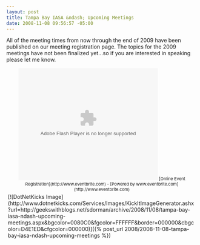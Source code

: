 ```yaml
---
layout: post
title: Tampa Bay IASA &ndash; Upcoming Meetings
date: 2008-11-08 09:56:57 -05:00
---
```


All of the meeting times from now through the end of 2009 have been published on our meeting registration page. The topics for the 2009 meetings have not been finalized yet…so if you are interested in speaking please let me know.

  <div style="font-size: 11px" align="center">   <div style="font-size: 11px"><embed type="application/x-shockwave-flash" src="http://www.eventbrite.com/widget.swf?xmlfile=http://www.eventbrite.com/widget/user_list_events/67868779" width="368" height="296">  
 [Online Event Registration](http://www.eventbrite.com) - [Powered by www.eventbrite.com](http://www.eventbrite.com) </div>

   </div>    

 <div class="wlWriterHeaderFooter" style="text-align:left; margin:0px; padding:4px 4px 4px 4px;">[![DotNetKicks Image](http://www.dotnetkicks.com/Services/Images/KickItImageGenerator.ashx?url=http://geekswithblogs.net/sdorman/archive/2008/11/08/tampa-bay-iasa-ndash-upcoming-meetings.aspx&bgcolor=0080C0&fgcolor=FFFFFF&border=000000&cbgcolor=D4E1ED&cfgcolor=000000)]({% post_url 2008/2008-11-08-tampa-bay-iasa-ndash-upcoming-meetings %})</div>
